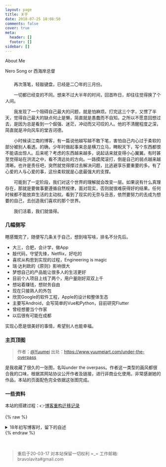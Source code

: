 ```yaml
---
layout: page
title: 关于
date: 2018-07-25 18:08:50
comments: false
cover: true
meta:
  header: []
  footer: []
sidebar: []
---
```

<p center large>About Me</p>
<p center small>Nero Song or 西海岸总督</p>

###  

　　再次落笔，轻敲键盘，已经是二〇年的三月份。

　　一切都已经变的不同。想来不过大半年的时间，回首昨日，却往往觉得换了个人间。

　　我发现了一个阻碍自己最大的问题，就是怕麻烦。打完这三个字，又愣了半天，觉得自己最大的缺点何止是懒，简直就是愚蠢而不自知。之所以不愿意回想过去，是因为总是看到一个倔强、迷茫，冲动而又可叹的人。他的不清醒程度之深，简直就是冲向风车的堂吉诃德。

　　小时候读江南的博客，有一篇说他越写越不敢下笔，害怕自己内心过于柔软的部分被别人看透。的确，少年时做起事来总是横刀立马，睥睨天下，写个东西都恨不能语出惊人。后来呢？考虑的东西越来越多，说起话来就变得小心翼翼。有时甚至觉得站在洪流之中，看不清远处的方向。一路摸爬滚打，倒是自己的弱点越来越清晰。也许是责任吧，突然就觉得撑过去解决问题，比逃避享乐要重要的多。有了心爱的人与心爱的事，这份柔软就是心底最强大的支撑。

　　可能到了一定阶段，我们对这个世界的理解就会改变一层。如果说有什么真理存在，那就是要做事要遵循自然规律，面对现实，否则就很难获得好的结果。任何时候都不能放弃生活的主动权。看到了现实的无奈与丑恶，依然要努力的去成为想要的自己，去创造我们喜欢的那个世界。

　　我们活着，我们就值得。

### 几幅侧写

瞎感慨完了，随便写几条关于自己，想到啥写啥，排名不分先后。

- 大三，合肥，会计学，做App
- 敲代码，守望先锋，Netflix，好吃的
- 喜欢从构思到实现的过程，Engineering is magic
- 瑞·达利欧的《原则》影响很大
- 梦想自己的产品能让很多人的生活更好
- 目前个人项目上线了两个，用户量刚好双双上千
- 想站着赚钱，想财务自由
- 现在只接熟人的外包
- 欣赏Google的软件工程，Apple的设计和整体生态
- 主要写Android，会写简单的Vue和Python，目前研究Flutter
- 曾经想要当个作家
- 以后很有可能在成都

实现心愿是很美好的事情，希望别人也能幸福。

### 主页顶图

> 作者：[@Yuumei](https://www.yuumeiart.com/)
> 出处：https://www.yuumeiart.com/under-the-overpass

是我收藏了很久的一张图，名叫under the overpass。作者这一类型的画风都很合我的口味，根据其网站协议公开作者及链接，进行非商业化使用。非常感谢她的作品，本站的页面配色完全依据这张图完成。

### 一些资料

本站的搭建过程：👉[博客重构迁移记录](/2020/03/19/博客重构迁移记录/)


{% raw %}
<details>
<summary>
18年初写博客时，留下的自述
</summary>
{% endraw %}

　　这是一块自留地。我是年轻的旅人，也是年轻的老地主。

　　因为少时的经历，他们都叫我西海岸总督。虽然我离这梦中的称号还很远很远，但回首出发的地方，已经路过半途。

　　每个人都有自己的梦想，一路上我见识过形形色色的生活，跟不同的人交流想法。有人劝我停下来，不要固执己见。我也做过同样的事。但最后我所记得的大部分人，都没有被谁所改变。经历了艰苦卓绝的思考后，我们彼此尊重，点头致意，然后坚定的朝着不同的方向走去。

　　明白一个道理只需要几秒钟的时间，但就是这几秒钟，可能要用半生去追求。当你意识到心里有了答案，旅程才刚刚开始。于我而言，路上的见闻和经历常使我迷惑，有时也历经思索，感慨万千。我想不如找块干净的地方，在这里当一名花匠，一名园丁，把心里的疑惑和答案都留下来。感谢这个时代，能让我有机会尝试这种记录方式，以最低的成本带给所有人最好的体验。希望这里的文字能给人以启发，即使荒谬，也能引人深思。

　　毕竟这个时代最缺的，就是独立思考。

{% raw %}</details>{% endraw %}


　　
> 重启于20-03-17
> 对本站保留一切权利 =_=
> 工作邮箱: bravolavita#gmail.com


